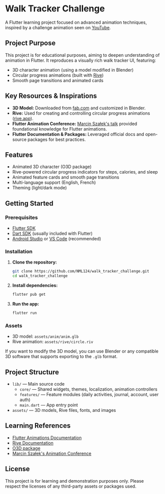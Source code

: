# Walk Tracker Challenge

A Flutter learning project focused on advanced animation techniques, inspired by a challenge animation seen on [YouTube](https://www.youtube.com/shorts/HVFTkE5_SHA).

## Project Purpose

This project is for educational purposes, aiming to deepen understanding of animation in Flutter. It reproduces a visually rich walk tracker UI, featuring:
- 3D character animation (using a model modified in Blender)
- Circular progress animations (built with [Rive](https://rive.app/))
- Smooth page transitions and animated cards

## Key Resources & Inspirations

- **3D Model:** Downloaded from [fab.com](https://www.fab.com/) and customized in Blender.
- **Rive:** Used for creating and controlling circular progress animations ([rive.app](https://rive.app/)).
- **Flutter Animation Conference:** [Marcin Szałek's talk](https://www.youtube.com/watch?v=FCyoHclCqc8) provided foundational knowledge for Flutter animations.
- **Flutter Documentation & Packages:** Leveraged official docs and open-source packages for best practices.

## Features

- Animated 3D character (O3D package)
- Rive-powered circular progress indicators for steps, calories, and sleep
- Animated feature cards and smooth page transitions
- Multi-language support (English, French)
- Theming (light/dark mode)

## Getting Started

### Prerequisites
- [Flutter SDK](https://docs.flutter.dev/get-started/install)
- [Dart SDK](https://dart.dev/get-dart) (usually included with Flutter)
- [Android Studio](https://developer.android.com/studio) or [VS Code](https://code.visualstudio.com/) (recommended)

### Installation
1. **Clone the repository:**
   ```sh
   git clone https://github.com/NML124/walk_tracker_challenge.git
   cd walk_tracker_challenge
   ```
2. **Install dependencies:**
   ```sh
   flutter pub get
   ```
3. **Run the app:**
   ```sh
   flutter run
   ```

### Assets
- 3D model: `assets/anim/anim.glb`
- Rive animation: `assets/rive/circle.riv`

If you want to modify the 3D model, you can use Blender or any compatible 3D software that supports exporting to the `.glb` format.

## Project Structure

- `lib/` — Main source code
  - `core/` — Shared widgets, themes, localization, animation controllers
  - `features/` — Feature modules (daily activities, journal, account, user auth)
  - `main.dart` — App entry point
- `assets/` — 3D models, Rive files, fonts, and images

## Learning References
- [Flutter Animations Documentation](https://docs.flutter.dev/development/ui/animations)
- [Rive Documentation](https://help.rive.app/runtimes/flutter/)
- [O3D package](https://pub.dev/packages/o3d)
- [Marcin Szałek's Animation Conference](https://www.youtube.com/watch?v=FCyoHclCqc8)

## License

This project is for learning and demonstration purposes only. Please respect the licenses of any third-party assets or packages used.
